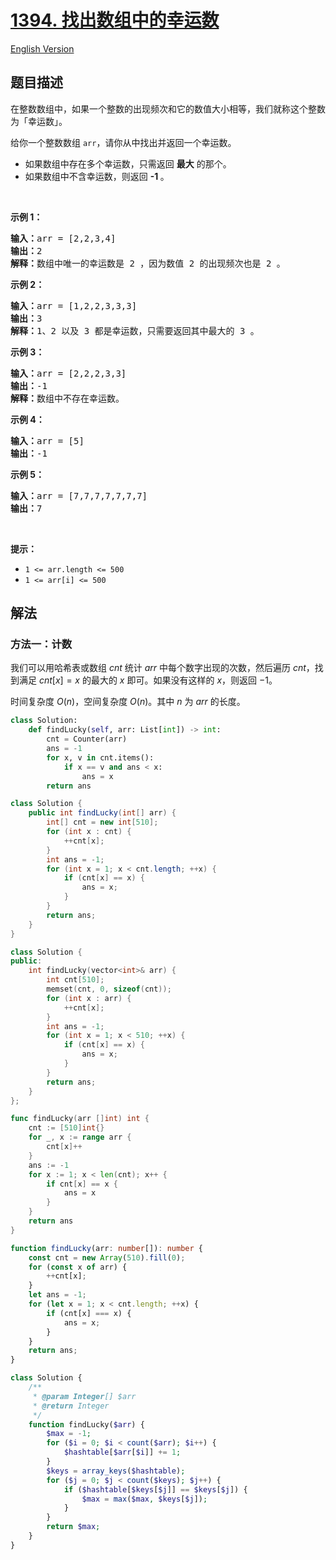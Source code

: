 # [1394. 找出数组中的幸运数](https://leetcode.cn/problems/find-lucky-integer-in-an-array)

[English Version](/solution/1300-1399/1394.Find%20Lucky%20Integer%20in%20an%20Array/README_EN.md)

## 题目描述

<!-- 这里写题目描述 -->

<p>在整数数组中，如果一个整数的出现频次和它的数值大小相等，我们就称这个整数为「幸运数」。</p>

<p>给你一个整数数组 <code>arr</code>，请你从中找出并返回一个幸运数。</p>

<ul>
	<li>如果数组中存在多个幸运数，只需返回 <strong>最大</strong> 的那个。</li>
	<li>如果数组中不含幸运数，则返回 <strong>-1 </strong>。</li>
</ul>

<p>&nbsp;</p>

<p><strong>示例 1：</strong></p>

<pre><strong>输入：</strong>arr = [2,2,3,4]
<strong>输出：</strong>2
<strong>解释：</strong>数组中唯一的幸运数是 2 ，因为数值 2 的出现频次也是 2 。
</pre>

<p><strong>示例 2：</strong></p>

<pre><strong>输入：</strong>arr = [1,2,2,3,3,3]
<strong>输出：</strong>3
<strong>解释：</strong>1、2 以及 3 都是幸运数，只需要返回其中最大的 3 。
</pre>

<p><strong>示例 3：</strong></p>

<pre><strong>输入：</strong>arr = [2,2,2,3,3]
<strong>输出：</strong>-1
<strong>解释：</strong>数组中不存在幸运数。
</pre>

<p><strong>示例 4：</strong></p>

<pre><strong>输入：</strong>arr = [5]
<strong>输出：</strong>-1
</pre>

<p><strong>示例 5：</strong></p>

<pre><strong>输入：</strong>arr = [7,7,7,7,7,7,7]
<strong>输出：</strong>7
</pre>

<p>&nbsp;</p>

<p><strong>提示：</strong></p>

<ul>
	<li><code>1 &lt;= arr.length &lt;= 500</code></li>
	<li><code>1 &lt;= arr[i] &lt;= 500</code></li>
</ul>

## 解法

### 方法一：计数

我们可以用哈希表或数组 $cnt$ 统计 $arr$ 中每个数字出现的次数，然后遍历 $cnt$，找到满足 $cnt[x] = x$ 的最大的 $x$ 即可。如果没有这样的 $x$，则返回 $-1$。

时间复杂度 $O(n)$，空间复杂度 $O(n)$。其中 $n$ 为 $arr$ 的长度。

<!-- tabs:start -->

```python
class Solution:
    def findLucky(self, arr: List[int]) -> int:
        cnt = Counter(arr)
        ans = -1
        for x, v in cnt.items():
            if x == v and ans < x:
                ans = x
        return ans
```

```java
class Solution {
    public int findLucky(int[] arr) {
        int[] cnt = new int[510];
        for (int x : cnt) {
            ++cnt[x];
        }
        int ans = -1;
        for (int x = 1; x < cnt.length; ++x) {
            if (cnt[x] == x) {
                ans = x;
            }
        }
        return ans;
    }
}
```

```cpp
class Solution {
public:
    int findLucky(vector<int>& arr) {
        int cnt[510];
        memset(cnt, 0, sizeof(cnt));
        for (int x : arr) {
            ++cnt[x];
        }
        int ans = -1;
        for (int x = 1; x < 510; ++x) {
            if (cnt[x] == x) {
                ans = x;
            }
        }
        return ans;
    }
};
```

```go
func findLucky(arr []int) int {
	cnt := [510]int{}
	for _, x := range arr {
		cnt[x]++
	}
	ans := -1
	for x := 1; x < len(cnt); x++ {
		if cnt[x] == x {
			ans = x
		}
	}
	return ans
}
```

```ts
function findLucky(arr: number[]): number {
    const cnt = new Array(510).fill(0);
    for (const x of arr) {
        ++cnt[x];
    }
    let ans = -1;
    for (let x = 1; x < cnt.length; ++x) {
        if (cnt[x] === x) {
            ans = x;
        }
    }
    return ans;
}
```

```php
class Solution {
    /**
     * @param Integer[] $arr
     * @return Integer
     */
    function findLucky($arr) {
        $max = -1;
        for ($i = 0; $i < count($arr); $i++) {
            $hashtable[$arr[$i]] += 1;
        }
        $keys = array_keys($hashtable);
        for ($j = 0; $j < count($keys); $j++) {
            if ($hashtable[$keys[$j]] == $keys[$j]) {
                $max = max($max, $keys[$j]);
            }
        }
        return $max;
    }
}
```

<!-- tabs:end -->

<!-- end -->

